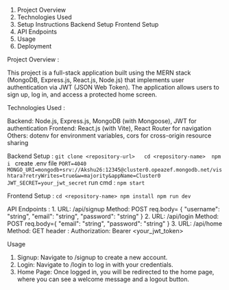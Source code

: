 1. Project Overview
2. Technologies Used
3. Setup Instructions
    Backend Setup
    Frontend Setup
4. API Endpoints
5. Usage
6. Deployment


Project Overview : 

This project is a full-stack application built using the MERN stack (MongoDB, Express.js, React.js, Node.js) that implements user authentication via JWT (JSON Web Token). The application allows users to sign up, log in, and access a protected home screen.


Technologies Used : 

Backend: Node.js, Express.js, MongoDB (with Mongoose), JWT for authentication
Frontend: React.js (with Vite), React Router for navigation
Others: dotenv for environment variables, cors for cross-origin resource sharing


Backend Setup : 
              ```git clone <repository-url>  
              cd <repository-name> 
              npm i ``` 
              create .env file 
              ```PORT=4040
                MONGO_URI=mongodb+srv://Akshu26:12345@cluster0.opeazef.mongodb.net/vishtara?retryWrites=true&w=majority&appName=Cluster0
                JWT_SECRET=your_jwt_secret```
              run cmd : ```npm start```

Frontend Setup : 
                ```cd <repository-name>
                npm install
                npm run dev```

                
API Endpoints : 
            1.  URL: /api/signup
              Method: POST
             req.body= {
                    "username": "string",
                    "email": "string",
                    "password": "string"
                                        }
            2.  URL: /api/login
              Method: POST
              req.body={
                  "email": "string",
                    "password": "string"
                                        }
          3. URL: /api/home
                  Method: GET
                  header : Authorization: Bearer <your_jwt_token>

                  
Usage
1. Signup: Navigate to /signup to create a new account.
2. Login: Navigate to /login to log in with your credentials.
3. Home Page: Once logged in, you will be redirected to the home page, where you can see a welcome message and a logout button.
                                        
            

